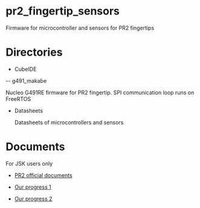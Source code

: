 pr2_fingertip_sensors
=====================

Firmware for microcontroller and sensors for PR2 fingertips

# Directories

- CubeIDE

-- g491_makabe

  Nucleo G491RE firmware for PR2 fingertip. SPI communication loop runs on FreeRTOS

- Datasheets

  Datasheets of microcontrollers and sensors

# Documents

  For JSK users only

- [PR2 official documents](https://drive.google.com/drive/u/0/folders/10u_ev0fsHuU6k2bqzVA1QDX5yvDKZRMa)

- [Our progress 1](https://docs.google.com/presentation/d/1_63MSYOCmoeexlYo3aRt_9dm243HZhIHg_bWbS5awlA/edit?usp=sharing)

- [Our progress 2](https://docs.google.com/presentation/d/1VxRJWDqeDk_ryu-x1Vhj3_6BDu3gscwvNpngHKwfR4M/edit?usp=sharing)
